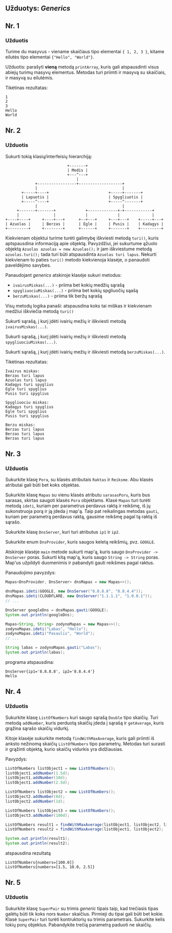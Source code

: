 
## Užduotys: *Generics*

## Nr. 1

### Užduotis

Turime du masyvus - viename skaičiaus tipo elementai `{ 1, 2, 3 }`, kitame eilutės tipo elementai `{"Hello", "World"}`.

Užduotis: parašyti **vieną** metodą ``printArray``, kuris gali atspausdinti visus abiejų turimų masyvų elementus. Metodas turi priimti ir masyvą su skaičiais, ir masyvą su eilutėmis.

Tikėtinas rezultatas:
```
1
2
3
Hello
World
```

## Nr. 2

### Užduotis

Sukurti tokią klasių/interfeisių hierarchiją:
```
                           +-------+
                           | Medis |
                           +---^---+
                               |
             +-----------------+-------------------+
             |                                     |
       +-----+----+                          +-----+-------+
       | Lapuotis |                          | Spygliuotis |
       +-----^----+                          +-----^-------+
             |                                     |
     +-------+-------+             +-------------+-+------------+
     |               |             |             |              |
+----+----+     +----+---+      +--+---+     +---+---+    +-----+---+
| Azuolas |     | Berzas |      | Egle |     | Pusis |    | Kadagys |
+---------+     +--------+      +------+     +-------+    +---------+
```

Kiekvienam objektui turime turėti galimybę iškviesti metodą `turi()`, kuris aptspausdina informaciją apie objektą. Pavyzdžiui, jei sukurtume ąžuolo objektą `Azuolas azuolas = new Azuolas();` ir jam iškviestume metodą `azuolas.turi();` tada turi būti atspausdinta `Azuolas turi lapus`. Nekurti kiekvienam to paties `turi()` metodo kiekvienoja klasėje, o panaudoti paveldėjimo savybes.

Panaudojant *generics* atskiroje klasėje sukuri metodus:
- `ivairusMiskas(...)` - priima bet kokių medžių sąrašą
- `spygliuociuMiskas(...)` - priima bet kokių spgliuočių sąašą
- `berzuMiskas(...)` - priima tik beržų sąrašą

Visų metodų logika panaši: atspausdina koks tai miškas ir kiekvienam medžiui iškviečia metodą `turi()`

Sukurti sąrašą, į kurį įdėti ivairių mežių ir iškviesti metodą `ivairusMiskas(...)`.

Sukurti sąrašą, į kurį įdėti ivairių mežių ir iškviesti metodą `spygliuociuMiskas(...)`.

Sukurti sąrašą, į kurį įdėti ivairių mežių ir iškviesti metodą `berzuMiskas(...)`.


Tikėtinas rezultatas:
```
Ivairus miskas:
Berzas turi lapus
Azuolas turi lapus
Kadagys turi spyglius
Egle turi spyglius
Pusis turi spyglius

Spygliuociu miskas:
Kadagys turi spyglius
Egle turi spyglius
Pusis turi spyglius

Berzu miskas:
Berzas turi lapus
Berzas turi lapus
Berzas turi lapus
```

## Nr. 3

### Užduotis
Sukurkite klasę `Pora`, su klasės atributais `Raktas` ir `Reiksme`. Abu klasės atributai gali būti bet koks objektas.

Sukurkite klasę `Mapas` su vienu klasės atributu `sarasasPoru`, kuris bus sarasas, skirtas saugoti klasės `Pora` objektams. Klasė `Mapas` turi turėti metodą `ideti`, kuriam per parametrus perdavus raktą ir reikšmę, iš jų sukonstruoja porą ir ją įdeda į map'ą. Taip pat reikalingas metodas `gauti`, kuriam per parametrą perdavus raktą, gausime reikšmę pagal tą raktą iš sąrašo.  

Sukurkite klasę `DnsServer`, kuri turi atributus `ip1` ir `ip2`. 

Sukurkite enum `DnsProvider`, kuris saugos keletą reikšmių, pvz. `GOOGLE`.

Atskiroje klasėje `main` metode sukurti map'ą, kuris saugo `DnsProvider -> DnsServer` poras. Sukurti kitą map'ą, kuris saugo `String -> String` poras. Map'us užpildyti duomenimis ir pabandyti gauti reikšmes pagal raktus.

Panaudojimo pavyzdys:
```java
Mapas<DnsProvider, DnsServer> dnsMapas = new Mapas<>();

dnsMapas.ideti(GOOGLE, new DnsServer("8.8.8.8", "8.8.4.4"));
dnsMapas.ideti(CLOUDFLARE, new DnsServer("1.1.1.1", "1.0.0.1"));
// ...

DnsServer googleDns = dnsMapas.gauti(GOOGLE);
System.out.println(googleDns);

Mapas<String, String> zodynoMapas = new Mapas<>();
zodynoMapas.ideti("Labas", "Hello");
zodynoMapas.ideti("Pasaulis", "World");
// ...

String labas = zodynoMapas.gauti("Labas");
System.out.println(labas);
```
programa atspausdina:
```
DnsServer{ip1='8.8.8.8', ip2='8.8.4.4'}
Hello
```

## Nr. 4

### Užduotis
Sukurkite klasę `ListOfNumbers` kuri saugo sąrašą `Double` tipo skaičių. Turi metodą `addNumber`, kuris perduotą skaičių įdeda į sąrašą ir `getAverage`, kuris grąžina sąrašo skaičių vidurkį.

Kitoje klasėje sukurkite metodą `findWithMaxAverage`, kuris gali priimti iš anksto nežinomą skaičių `ListOfNumbers` tipo parametrų. Metodas turi surasti ir grąžinti objektą, kurio skaičių vidurkis yra didžiausias.

Pavyzdys:
```java
ListOfNumbers listObject1 = new ListOfNumbers();
listObject1.addNumber(1.5d);
listObject1.addNumber(10d);
listObject1.addNumber(2.5d);

ListOfNumbers listObject2 = new ListOfNumbers();
listObject2.addNumber(0d);
listObject2.addNumber(1d);

ListOfNumbers listObject3 = new ListOfNumbers();
listObject3.addNumber(100d);

ListOfNumbers result1 = findWithMaxAverage(listObject1, listObject2, listObject3);
ListOfNumbers result2 = findWithMaxAverage(listObject1, listObject2);

System.out.println(result1);
System.out.println(result2);
```
atspausdina rezultatą
```
ListOfNumbers{numbers=[100.0]}
ListOfNumbers{numbers=[1.5, 10.0, 2.5]}
```

## Nr. 5

### Užduotis

Sukurkite klasę `SuperPair` su trimis *generic* tipais taip, kad trečiasis tipas galėtų būti tik koks nors `Number` skaičius.
Pirmieji du tipai gali būti bet kokie. Klasė `SuperPair` turi turėti kontruktorių su trimis parametrais.
Sukurkite kelis tokių porų objektus. Pabandykite trečią parametrą paduoti ne skaičių.